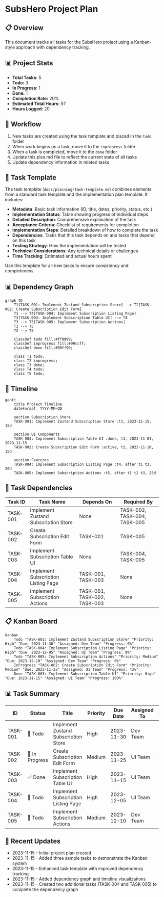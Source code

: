 # SubsHero Project Plan

## 📋 Overview
This document tracks all tasks for the SubsHero project using a Kanban-style approach with dependency tracking.

## 📊 Project Stats
- **Total Tasks:** 5
- **Todo:** 3
- **In Progress:** 1
- **Done:** 1
- **Completion Rate:** 20%
- **Estimated Total Hours:** 57
- **Hours Logged:** 20

## 🔄 Workflow
1. New tasks are created using the task template and placed in the `todo` folder
2. When work begins on a task, move it to the `inprogress` folder
3. When a task is completed, move it to the `done` folder
4. Update this plan.md file to reflect the current state of all tasks
5. Update dependency information in related tasks

## 📝 Task Template
The task template (`docs/planning/task-template.md`) combines elements from a standard task template and the implementation plan template. It includes:

- **Metadata**: Basic task information (ID, title, dates, priority, status, etc.)
- **Implementation Status**: Table showing progress of individual steps
- **Detailed Description**: Comprehensive explanation of the task
- **Acceptance Criteria**: Checklist of requirements for completion
- **Implementation Steps**: Detailed breakdown of how to complete the task
- **Dependencies**: Tasks that this task depends on and tasks that depend on this task
- **Testing Strategy**: How the implementation will be tested
- **Technical Considerations**: Any technical details or challenges
- **Time Tracking**: Estimated and actual hours spent

Use this template for all new tasks to ensure consistency and completeness.

## 📊 Dependency Graph

```mermaid
graph TD
    T1[TASK-001: Implement Zustand Subscription Store] --> T2[TASK-002: Create Subscription Edit Form]
    T1 --> T4[TASK-004: Implement Subscription Listing Page]
    T3[TASK-003: Implement Subscription Table UI] --> T4
    T3 --> T5[TASK-005: Implement Subscription Actions]
    T1 --> T5
    T2 --> T5

    classDef todo fill:#ff9999;
    classDef inprogress fill:#99ccff;
    classDef done fill:#99ff99;

    class T1 todo;
    class T2 inprogress;
    class T3 done;
    class T4 todo;
    class T5 todo;
```

## 📅 Timeline

```mermaid
gantt
    title Project Timeline
    dateFormat  YYYY-MM-DD

    section Subscription Store
    TASK-001: Implement Zustand Subscription Store :t1, 2023-11-15, 15d

    section UI Components
    TASK-003: Implement Subscription Table UI :done, t3, 2023-11-01, 2023-11-15
    TASK-002: Create Subscription Edit Form :active, t2, 2023-11-10, 15d

    section Features
    TASK-004: Implement Subscription Listing Page :t4, after t1 t3, 20d
    TASK-005: Implement Subscription Actions :t5, after t1 t2 t3, 25d
```

## 🔄 Task Dependencies

| Task ID | Task Name | Depends On | Required By |
|---------|-----------|------------|------------|
| TASK-001 | Implement Zustand Subscription Store | None | TASK-002, TASK-004, TASK-005 |
| TASK-002 | Create Subscription Edit Form | TASK-001 | TASK-005 |
| TASK-003 | Implement Subscription Table UI | None | TASK-004, TASK-005 |
| TASK-004 | Implement Subscription Listing Page | TASK-001, TASK-003 | None |
| TASK-005 | Implement Subscription Actions | TASK-001, TASK-002, TASK-003 | None |

## 📋 Kanban Board

```mermaid
kanban
    Todo "TASK-001: Implement Zustand Subscription Store" "Priority: High" "Due: 2023-11-30" "Assigned: Dev Team" "Progress: 0%"
    Todo "TASK-004: Implement Subscription Listing Page" "Priority: High" "Due: 2023-12-05" "Assigned: UI Team" "Progress: 0%"
    Todo "TASK-005: Implement Subscription Actions" "Priority: Medium" "Due: 2023-12-10" "Assigned: Dev Team" "Progress: 0%"
    InProgress "TASK-002: Create Subscription Edit Form" "Priority: Medium" "Due: 2023-11-25" "Assigned: UI Team" "Progress: 43%"
    Done "TASK-003: Implement Subscription Table UI" "Priority: High" "Due: 2023-11-15" "Assigned: UI Team" "Progress: 100%"
```

## 📊 Task Summary

| ID | Status | Title | Priority | Due Date | Assigned To | Progress |
|----|--------|-------|----------|----------|-------------|----------|
| TASK-001 | 📌 Todo | Implement Zustand Subscription Store | High | 2023-11-30 | Dev Team | 0% |
| TASK-002 | 🔨 In Progress | Create Subscription Edit Form | Medium | 2023-11-25 | UI Team | 43% |
| TASK-003 | ✅ Done | Implement Subscription Table UI | High | 2023-11-15 | UI Team | 100% |
| TASK-004 | 📌 Todo | Implement Subscription Listing Page | High | 2023-12-05 | UI Team | 0% |
| TASK-005 | 📌 Todo | Implement Subscription Actions | Medium | 2023-12-10 | Dev Team | 0% |

## 📅 Recent Updates
- 2023-11-15 - Initial project plan created
- 2023-11-15 - Added three sample tasks to demonstrate the Kanban system
- 2023-11-15 - Enhanced task template with improved dependency tracking
- 2023-11-15 - Added dependency graph and timeline visualizations
- 2023-11-15 - Created two additional tasks (TASK-004 and TASK-005) to complete the dependency graph